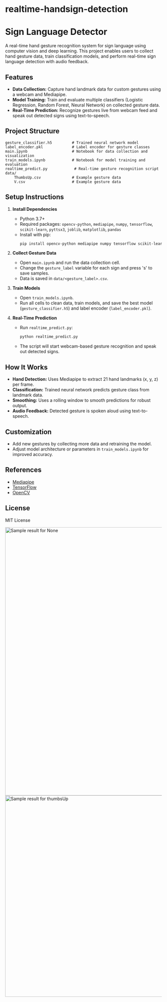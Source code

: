 # realtime-handsign-detection

# Sign Language Detector

A real-time hand gesture recognition system for sign language using computer vision and deep learning. This project enables users to collect hand gesture data, train classification models, and perform real-time sign language detection with audio feedback.

## Features
- **Data Collection:** Capture hand landmark data for custom gestures using a webcam and Mediapipe.
- **Model Training:** Train and evaluate multiple classifiers (Logistic Regression, Random Forest, Neural Network) on collected gesture data.
- **Real-Time Prediction:** Recognize gestures live from webcam feed and speak out detected signs using text-to-speech.

## Project Structure
```
gesture_classifier.h5         # Trained neural network model
label_encoder.pkl             # Label encoder for gesture classes
main.ipynb                    # Notebook for data collection and visualization
train_models.ipynb            # Notebook for model training and evaluation
realtime_predict.py            # Real-time gesture recognition script
data/
    ThumbsUp.csv              # Example gesture data
    V.csv                     # Example gesture data
```

## Setup Instructions
1. **Install Dependencies**
   - Python 3.7+
   - Required packages: `opencv-python`, `mediapipe`, `numpy`, `tensorflow`, `scikit-learn`, `pyttsx3`, `joblib`, `matplotlib`, `pandas`
   - Install with pip:
     ```bash
     pip install opencv-python mediapipe numpy tensorflow scikit-learn pyttsx3 joblib matplotlib pandas
     ```

2. **Collect Gesture Data**
   - Open `main.ipynb` and run the data collection cell.
   - Change the `gesture_label` variable for each sign and press 's' to save samples.
   - Data is saved in `data/<gesture_label>.csv`.

3. **Train Models**
   - Open `train_models.ipynb`.
   - Run all cells to clean data, train models, and save the best model (`gesture_classifier.h5`) and label encoder (`label_encoder.pkl`).

4. **Real-Time Prediction**
   - Run `realtime_predict.py`:
     ```bash
     python realtime_predict.py
     ```
   - The script will start webcam-based gesture recognition and speak out detected signs.

## How It Works
- **Hand Detection:** Uses Mediapipe to extract 21 hand landmarks (x, y, z) per frame.
- **Classification:** Trained neural network predicts gesture class from landmark data.
- **Smoothing:** Uses a rolling window to smooth predictions for robust output.
- **Audio Feedback:** Detected gesture is spoken aloud using text-to-speech.

## Customization
- Add new gestures by collecting more data and retraining the model.
- Adjust model architecture or parameters in `train_models.ipynb` for improved accuracy.

## References
- [Mediapipe](https://google.github.io/mediapipe/)
- [TensorFlow](https://www.tensorflow.org/)
- [OpenCV](https://opencv.org/)

## License
MIT License

<img width="1440" height="863" alt="Sample result for None" src="https://github.com/user-attachments/assets/732c4c4f-6124-4777-a769-ec810fb8ca42" />
<img width="1014" height="648" alt="Sample result for thumbsUp" src="https://github.com/user-attachments/assets/3b49f22a-869e-42eb-9c8a-ec17a4cc9285" />


